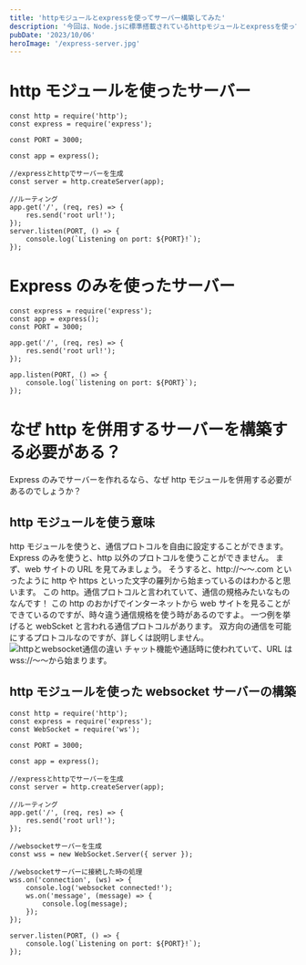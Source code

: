 ```yaml
---
title: 'httpモジュールとexpressを使ってサーバー構築してみた'
description: '今回は、Node.jsに標準搭載されているhttpモジュールとexpressを使ってwebサーバーを構築していきます。'
pubDate: '2023/10/06'
heroImage: '/express-server.jpg'
---
```


# http モジュールを使ったサーバー

```
const http = require('http');
const express = require('express');

const PORT = 3000;

const app = express();

//expressとhttpでサーバーを生成
const server = http.createServer(app);

//ルーティング
app.get('/', (req, res) => {
    res.send('root url!');
});
server.listen(PORT, () => {
    console.log(`Listening on port: ${PORT}!`);
});
```

# Express のみを使ったサーバー

```
const express = require('express');
const app = express();
const PORT = 3000;

app.get('/', (req, res) => {
    res.send('root url!');
});

app.listen(PORT, () => {
    console.log(`listening on port: ${PORT}`);
});
```

# なぜ http を併用するサーバーを構築する必要がある？

Express のみでサーバーを作れるなら、なぜ http モジュールを併用する必要があるのでしょうか？

## http モジュールを使う意味

http モジュールを使うと、通信プロトコルを自由に設定することができます。
Express のみを使うと、http 以外のプロトコルを使うことができません。
まず、web サイトの URL を見てみましょう。
そうすると、http://〜〜.com といったように http や https といった文字の羅列から始まっているのはわかると思います。
この http。通信プロトコルと言われていて、通信の規格みたいなものなんです！
この http のおかげでインターネットから web サイトを見ることができているのですが、時々違う通信規格を使う時があるのですよ。
一つ例を挙げると webScket と言われる通信プロトコルがあります。
双方向の通信を可能にするプロトコルなのですが、詳しくは説明しません。
![httpとwebsocket通信の違い](/http-websocket.jpg)
チャット機能や通話時に使われていて、URL は wss://〜〜から始まります。

## http モジュールを使った websocket サーバーの構築

```
const http = require('http');
const express = require('express');
const WebSocket = require('ws');

const PORT = 3000;

const app = express();

//expressとhttpでサーバーを生成
const server = http.createServer(app);

//ルーティング
app.get('/', (req, res) => {
    res.send('root url!');
});

//websocketサーバーを生成
const wss = new WebSocket.Server({ server });

//websocketサーバーに接続した時の処理
wss.on('connection', (ws) => {
    console.log('websocket connected!');
    ws.on('message', (message) => {
        console.log(message);
    });
});

server.listen(PORT, () => {
    console.log(`Listening on port: ${PORT}!`);
});
```

